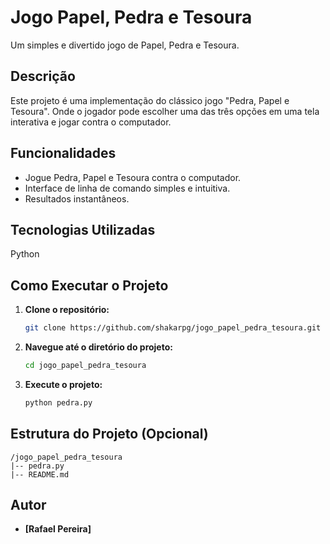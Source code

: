 # Jogo Papel, Pedra e Tesoura

Um simples e divertido jogo de Papel, Pedra e Tesoura.

## Descrição

Este projeto é uma implementação do clássico jogo "Pedra, Papel e Tesoura". Onde o jogador pode escolher uma das três opções em uma tela interativa e jogar contra o computador.


## Funcionalidades

* Jogue Pedra, Papel e Tesoura contra o computador.
* Interface de linha de comando simples e intuitiva.
* Resultados instantâneos.

## Tecnologias Utilizadas

Python

## Como Executar o Projeto

1.  **Clone o repositório:**
    ```bash
    git clone https://github.com/shakarpg/jogo_papel_pedra_tesoura.git
    ```
2.  **Navegue até o diretório do projeto:**
    ```bash
    cd jogo_papel_pedra_tesoura
    ```
4.  **Execute o projeto:**
    ```bash
    python pedra.py
    ```
   

## Estrutura do Projeto (Opcional)

```
/jogo_papel_pedra_tesoura
|-- pedra.py
|-- README.md
```

## Autor

* **[Rafael Pereira]** 
